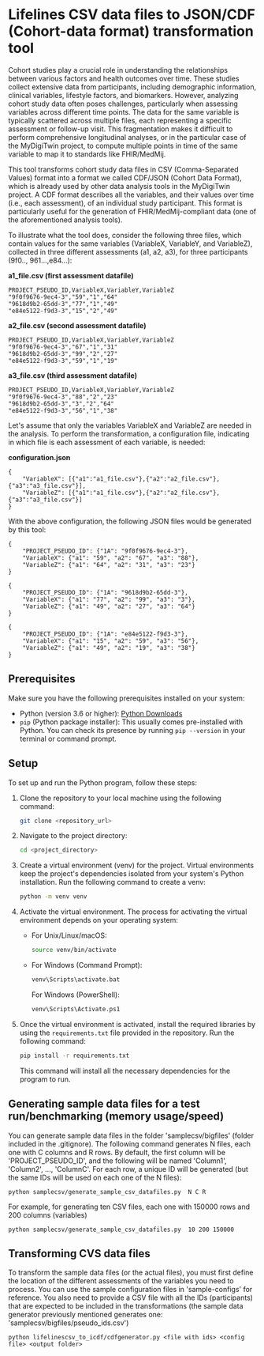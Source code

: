 # Lifelines CSV data files to JSON/CDF (Cohort-data format) transformation tool


Cohort studies play a crucial role in understanding the relationships between various factors and health outcomes over time. These studies collect extensive data from participants, including demographic information, clinical variables, lifestyle factors, and biomarkers. However, analyzing cohort study data often poses challenges, particularly when assessing variables across different time points. The data for the same variable is typically scattered across multiple files, each representing a specific assessment or follow-up visit. This fragmentation makes it difficult to perform comprehensive longitudinal analyses, or in the particular case of the MyDigiTwin project, to compute multiple points in time of the same variable to map it to standards like FHIR/MedMij.
 

This tool transforms cohort study data files in CSV (Comma-Separated Values) format into a format we called CDF/JSON (Cohort Data Format), which is already used by other data analysis tools in the MyDigiTwin project. A CDF format describes all the variables, and their values over time (i.e., each assessment), of an individual study participant. This format is particularly useful for the generation of FHIR/MedMij-compliant data (one of the aforementioned analysis tools). 

To illustrate what the tool does, consider the following three files, which contain values for the same variables (VariableX, VariableY, and VariableZ), collected in three different assessments (a1, a2, a3), for three participants (9f0.., 961...,e84...):

**a1_file.csv (first assessment datafile)**
```` 
PROJECT_PSEUDO_ID,VariableX,VariableY,VariableZ
"9f0f9676-9ec4-3","59","1","64"
"9618d9b2-65dd-3","77","1","49"
"e84e5122-f9d3-3","15","2","49"
````

**a2_file.csv (second assessment datafile)**
```` 
PROJECT_PSEUDO_ID,VariableX,VariableY,VariableZ
"9f0f9676-9ec4-3","67","1","31"
"9618d9b2-65dd-3","99","2","27"
"e84e5122-f9d3-3","59","1","19"
````

**a3_file.csv (third assessment datafile)**
```` 
PROJECT_PSEUDO_ID,VariableX,VariableY,VariableZ
"9f0f9676-9ec4-3","88","2","23"
"9618d9b2-65dd-3","3","2","64"
"e84e5122-f9d3-3","56","1","38"
````

Let's assume that only the variables VariableX and VariableZ are needed in the analysis. To perform the transformation, a configuration file, indicating in which file is each assessment of each variable, is needed:

**configuration.json**
````
{
    "VariableX": [{"a1":"a1_file.csv"},{"a2":"a2_file.csv"},{"a3":"a3_file.csv"}],
    "VariableZ": [{"a1":"a1_file.csv"},{"a2":"a2_file.csv"},{"a3":"a3_file.csv"}]
}
````

With the above configuration, the following JSON files would be generated by this tool:

````
{
    "PROJECT_PSEUDO_ID": {"1A": "9f0f9676-9ec4-3"}, 
    "VariableX": {"a1": "59", "a2": "67", "a3": "88"}, 
    "VariableZ": {"a1": "64", "a2": "31", "a3": "23"}
}

{
    "PROJECT_PSEUDO_ID": {"1A": "9618d9b2-65dd-3"}, 
    "VariableX": {"a1": "77", "a2": "99", "a3": "3"}, 
    "VariableZ": {"a1": "49", "a2": "27", "a3": "64"}
}

{
    "PROJECT_PSEUDO_ID": {"1A": "e84e5122-f9d3-3"}, 
    "VariableX": {"a1": "15", "a2": "59", "a3": "56"}, 
    "VariableZ": {"a1": "49", "a2": "19", "a3": "38"}
}
````


## Prerequisites

Make sure you have the following prerequisites installed on your system:

- Python (version 3.6 or higher): [Python Downloads](https://www.python.org/downloads/)
- `pip` (Python package installer): This usually comes pre-installed with Python. You can check its presence by running `pip --version` in your terminal or command prompt.

## Setup

To set up and run the Python program, follow these steps:

1. Clone the repository to your local machine using the following command:

   ```bash
   git clone <repository_url>
   ```

2. Navigate to the project directory:

   ```bash
   cd <project_directory>
   ```

3. Create a virtual environment (venv) for the project. Virtual environments keep the project's dependencies isolated from your system's Python installation. Run the following command to create a venv:

   ```bash
   python -m venv venv
   ```

4. Activate the virtual environment. The process for activating the virtual environment depends on your operating system:

   - For Unix/Linux/macOS:

     ```bash
     source venv/bin/activate
     ```

   - For Windows (Command Prompt):

     ```bash
     venv\Scripts\activate.bat
     ```

     For Windows (PowerShell):

     ```bash
     venv\Scripts\Activate.ps1
     ```

5. Once the virtual environment is activated, install the required libraries by using the `requirements.txt` file provided in the repository. Run the following command:

   ```bash
   pip install -r requirements.txt
   ```

   This command will install all the necessary dependencies for the program to run.


## Generating sample data files for a test run/benchmarking (memory usage/speed)

You can generate sample data files in the folder 'samplecsv/bigfiles' (folder included in the .gitignore). The following command generates N files, each one with C columns and R rows. By default, the first column will be 'PROJECT_PSEUDO_ID', and the following will be named 'Column1', 'Column2', ..., 'ColumnC'. For each row, a unique ID will be generated (but the same IDs will be used on each one of the N files):

````
python samplecsv/generate_sample_csv_datafiles.py  N C R
````
For example, for generating ten CSV files, each one with 150000 rows and 200 columns (variables)

````
python samplecsv/generate_sample_csv_datafiles.py  10 200 150000
````


## Transforming CVS data files

To transform the sample data files (or the actual files), you must first define the location of the different assessments of the variables you need to process. You can use the sample configuration files in 'sample-configs' for reference. You also need to provide a CSV file with all the IDs (participants) that are expected to be included in the transformations (the sample data generator previously mentioned generates one: 'samplecsv/bigfiles/pseudo_ids.csv')

````
python lifelinescsv_to_icdf/cdfgenerator.py <file with ids> <config file> <output folder>

````






